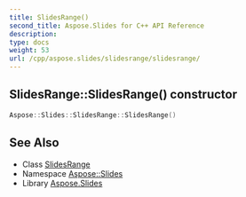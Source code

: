 ```yaml
---
title: SlidesRange()
second_title: Aspose.Slides for C++ API Reference
description: 
type: docs
weight: 53
url: /cpp/aspose.slides/slidesrange/slidesrange/
---
```

## SlidesRange::SlidesRange() constructor




```cpp
Aspose::Slides::SlidesRange::SlidesRange()
```

## See Also

* Class [SlidesRange](./)
* Namespace [Aspose::Slides](../)
* Library [Aspose.Slides](../../)